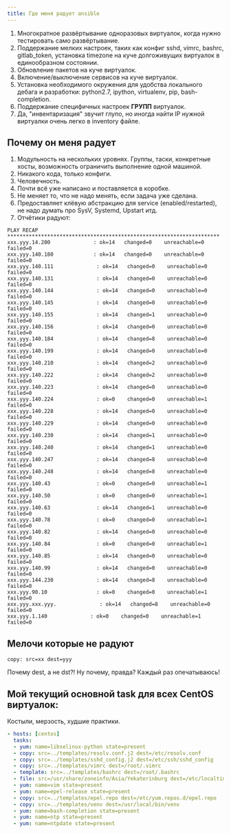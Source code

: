 ```yaml
---
title: Где меня радует ansible
---
```


1. Многократное развёртывание одноразовых виртуалок, когда нужно тестировать само развёртывание.
2. Поддержание мелких настроек, таких как конфиг sshd, vimrc, bashrc, gitlab_token, установка timezone на куче долгоживущих виртуалок в единообразном состоянии.
3. Обновление пакетов на куче виртуалок.
4. Включение/выключение сервисов на куче виртуалок.
5. Установка необходимого окружения для удобства локального дебага и разработки: python2.7, ipython, virtualenv, pip, bash-completion.
6. Поддержание специфичных настроек **ГРУПП** виртуалок.
7. Да, "инвентаризация" звучит глупо, но иногда найти IP нужной виртуалки очень легко в inventory файле.

## Почему он меня радует

1. Модульность на нескольких уровнях. Группы, таски, конкретные хосты, возможность ограничить выполнение одной машиной.
2. Никакого кода, только конфиги.
3. Человечность.
4. Почти всё уже написано и поставляется в коробке.
5. Не меняет то, что не надо менять, если задача уже сделана.
6. Предоставляет клёвую абстракцию для service (enabled/restarted), не надо думать про SysV, Systemd, Upstart итд.
7. Отчётики радуют:

```
PLAY RECAP *********************************************************************
xxx.yyy.14.200              : ok=14   changed=0    unreachable=0    failed=0   
xxx.yyy.140.180             : ok=14   changed=0    unreachable=0    failed=0   
xxx.yyy.140.111              : ok=14   changed=0    unreachable=0    failed=0   
xxx.yyy.140.131              : ok=14   changed=0    unreachable=0    failed=0   
xxx.yyy.140.144              : ok=14   changed=0    unreachable=0    failed=0   
xxx.yyy.140.145              : ok=14   changed=0    unreachable=0    failed=0   
xxx.yyy.140.155              : ok=14   changed=1    unreachable=0    failed=0   
xxx.yyy.140.156              : ok=14   changed=0    unreachable=0    failed=0   
xxx.yyy.140.184              : ok=14   changed=8    unreachable=0    failed=0   
xxx.yyy.140.199              : ok=14   changed=0    unreachable=0    failed=0   
xxx.yyy.140.210              : ok=14   changed=2    unreachable=0    failed=0   
xxx.yyy.140.222              : ok=14   changed=2    unreachable=0    failed=0   
xxx.yyy.140.223              : ok=14   changed=0    unreachable=0    failed=0   
xxx.yyy.140.224              : ok=0    changed=0    unreachable=1    failed=0   
xxx.yyy.140.228              : ok=14   changed=0    unreachable=0    failed=0   
xxx.yyy.140.229              : ok=14   changed=0    unreachable=0    failed=0   
xxx.yyy.140.230              : ok=14   changed=1    unreachable=0    failed=0   
xxx.yyy.140.240              : ok=14   changed=1    unreachable=0    failed=0   
xxx.yyy.140.247              : ok=14   changed=8    unreachable=0    failed=0   
xxx.yyy.140.248              : ok=14   changed=8    unreachable=0    failed=0   
xxx.yyy.140.43               : ok=0    changed=0    unreachable=1    failed=0   
xxx.yyy.140.50               : ok=0    changed=0    unreachable=1    failed=0   
xxx.yyy.140.63               : ok=14   changed=1    unreachable=0    failed=0   
xxx.yyy.140.78               : ok=0    changed=0    unreachable=1    failed=0   
xxx.yyy.140.82               : ok=14   changed=0    unreachable=0    failed=0   
xxx.yyy.140.84               : ok=0    changed=0    unreachable=1    failed=0   
xxx.yyy.140.85               : ok=14   changed=0    unreachable=0    failed=0   
xxx.yyy.140.99               : ok=14   changed=0    unreachable=0    failed=0   
xxx.yyy.144.230              : ok=14   changed=8    unreachable=0    failed=0   
xxx.yyy.90.10                : ok=0    changed=0    unreachable=1    failed=0   
xxx.yyy.xxx.yyy.              : ok=14   changed=8    unreachable=0    failed=0   
xxx.yyy.1.140              : ok=0    changed=0    unreachable=1    failed=0   
```

## Мелочи которые не радуют

```copy: src=xx dest=yyy```

Почему dest, а не dst?! Ну почему, правда? Каждый раз опечатываюсь!

## Мой текущий основной task для всех CentOS виртуалок:

Костыли, мерзость, худшие практики.

``` yml
- hosts: [centos]
  tasks:
  - yum: name=libselinux-python state=present
  - copy: src=../templates/resolv.conf.j2 dest=/etc/resolv.conf
  - copy: src=../templates/sshd_config.j2 dest=/etc/ssh/sshd_config
  - copy: src=../templates/vimrc dest=/root/.vimrc
  - template: src=../templates/bashrc dest=/root/.bashrc
  - file: src=/usr/share/zoneinfo/Asia/Yekaterinburg dest=/etc/localtime state=link force=yes
  - yum: name=vim state=present
  - yum: name=epel-release state=present
  - copy: src=../templates/epel.repo dest=/etc/yum.repos.d/epel.repo
  - copy: src=../templates/venv dest=/usr/local/bin/venv
  - yum: name=bash-completion state=present
  - yum: name=ntp state=present
  - yum: name=ntpdate state=present
```
